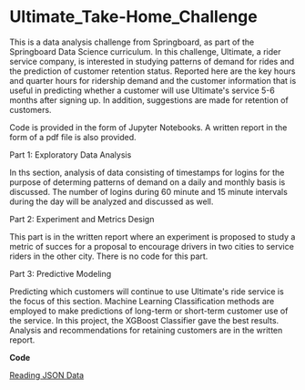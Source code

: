 # Ultimate_Take-Home_Challenge

This is a data analysis challenge from Springboard, as part of the Springboard Data Science curriculum.
In this challenge, Ultimate, a rider service company, is interested in studying patterns of demand for rides
and the prediction of customer retention status. Reported here are the key hours and quarter hours for ridership demand
and the customer information that is useful in predicting whether a customer will use Ultimate's service 5-6 months after signing up.
In addition, suggestions are made for retention of customers.

Code is provided in the form of Jupyter Notebooks.
A written report in the form of a pdf file is also provided. 

Part 1: Exploratory Data Analysis 

In ths section, analysis of data consisting of timestamps for logins for the purpose of determing patterns of demand on
a daily and monthly basis is discussed. The number of logins during 60 minute and 15 minute intervals during the day will be analyzed and discussed as well.

Part 2: Experiment and Metrics Design

This part is in the written report where an experiment is proposed to study a metric of succes for a proposal to encourage drivers in two cities to service riders in the other city. There is no code for this part.

Part 3: Predictive Modeling

Predicting which customers will continue to use Ultimate's ride service is the focus of this section.
Machine Learning Classification methods are employed to make predictions of long-term or short-term customer
use of the service. In this project, the XGBoost Classifier gave the best results. Analysis and recommendations for
retaining customers are in the written report. 

**Code**

[Reading JSON Data](https://github.com/swlew369/Ultimate_Take-Home_Challenge/blob/master/Data_EDA_Reading_JSON_Files.ipynb)
